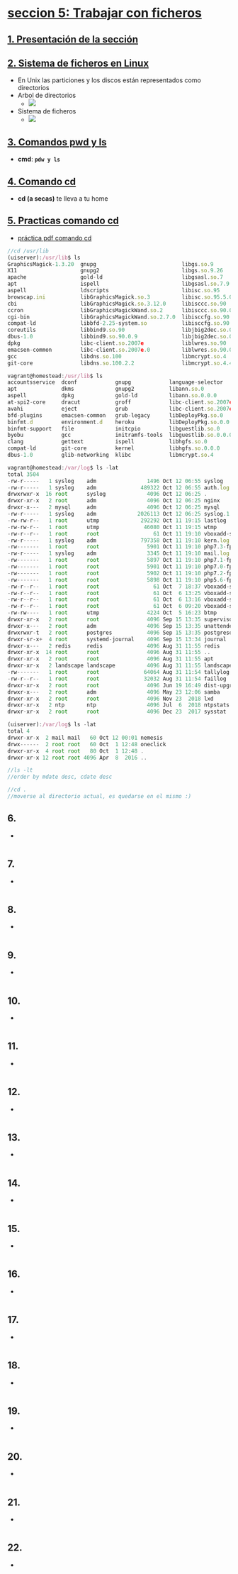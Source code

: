 # [seccion 5: Trabajar con ficheros](https://www.udemy.com/course/aprende-linux-desde-cero-hasta-programar-en-shell-script/learn/lecture/13334200#overview)

## [1. Presentación de la sección](https://www.udemy.com/course/aprende-linux-desde-cero-hasta-programar-en-shell-script/learn/lecture/13334200#overview)

## [2. Sistema de ficheros en Linux](https://www.udemy.com/course/aprende-linux-desde-cero-hasta-programar-en-shell-script/learn/lecture/13226334#overview)
- En Unix las particiones y los discos están representados como directorios
- Arbol de directorios
  - ![](https://trello-attachments.s3.amazonaws.com/5da0d7fb764b8b74e4c44bc9/812x479/e4545cc0ecac8c3e1e6a2f12fdac577a/image.png)
- Sistema de ficheros
  - ![](https://trello-attachments.s3.amazonaws.com/5da0d7fb764b8b74e4c44bc9/624x328/5bd645552de9cde0e5507a8ff4b7561a/image.png)
## [3. Comandos pwd y ls](https://www.udemy.com/course/aprende-linux-desde-cero-hasta-programar-en-shell-script/learn/lecture/13226336#overview)
- **cmd**: **`pdw y ls`**
## [4. Comando cd](https://www.udemy.com/course/aprende-linux-desde-cero-hasta-programar-en-shell-script/learn/lecture/13226338#overview)
- **cd (a secas)** te lleva a tu home
## [5. Practicas comando cd](https://www.udemy.com/course/aprende-linux-desde-cero-hasta-programar-en-shell-script/learn/lecture/13238272#overview)
- [práctica pdf comando cd](https://a2.udemycdn.com/2019-02-15_13-16-25-7f9c5aef2b39498d052584b5a32057fe/original.pdf?nva=20191012112205&download=True&filename=cd.pdf&token=0c77be799fa8ea0f9d950)
```js
//cd /usr/lib
(uiserver):/usr/lib$ ls
GraphicsMagick-1.3.20  gnupg                           libgs.so.9            libnetpbm.so.10            mc          python3.4
X11                    gnupg2                          libgs.so.9.26         libnetpbm.so.10.0          mime        rssh
apache                 gold-ld                         libgsasl.so.7         libopcodes-2.25-system.so  openssh     ruby
apt                    ispell                          libgsasl.so.7.9.6     librrd.so.4                os-release  sasl2
aspell                 ldscripts                       libisc.so.95          librrd.so.4.2.1            perl5       sendmail
browscap.ini           libGraphicsMagick.so.3          libisc.so.95.5.0      librrd_th.so.4             php4.4      sftp-server
cbi                    libGraphicsMagick.so.3.12.0     libisccc.so.90        librrd_th.so.4.2.1         php5.2      ssl
ccron                  libGraphicsMagickWand.so.2      libisccc.so.90.0.6    libsqlite.so.0             php5.4      susshi
cgi-bin                libGraphicsMagickWand.so.2.7.0  libisccfg.so.90       libsqlite.so.0.8.6         php5.5      tar
compat-ld              libbfd-2.25-system.so           libisccfg.so.90.1.0   libtidy-0.99.so.0          php6        tc
coreutils              libbind9.so.90                  libjbig2dec.so.0      libtidy-0.99.so.0.0.0      php7.1      tmpfiles.d
dbus-1.0               libbind9.so.90.0.9              libjbig2dec.so.0.0.0  libtidy.so                 php7.3      ui-infong-disable-utils
dpkg                   libc-client.so.2007e            liblwres.so.90        libxapian.so.22            pkgconfig   valgrind
emacsen-common         libc-client.so.2007e.0          liblwres.so.90.0.7    libxapian.so.22.6.6        python2.6   x86_64-linux-gnu
gcc                    libdns.so.100                   libmcrypt.so.4        locale                     python2.7
git-core               libdns.so.100.2.2               libmcrypt.so.4.4.8    man-db                     python3

vagrant@homestead:/usr/lib$ ls
accountsservice  dconf            gnupg            language-selector       libmcrypt.so.4.4.8   lxd                  os-prober    rsyslog              tar
apt              dkms             gnupg2           libann.so.0             libnetpbm.so.10      man-db               os-probes    sasl2                tasksel
aspell           dpkg             gold-ld          libann.so.0.0.0         libnetpbm.so.10.0    mime                 os-release   sendmail             tc
at-spi2-core     dracut           groff            libc-client.so.2007e    libvgauth.so.0       modules-load.d       php          sftp-server          tmpfiles.d
avahi            eject            grub             libc-client.so.2007e.0  libvgauth.so.0.0.0   mysql                pm-utils     snapd                ubuntu-release-upgrader
bfd-plugins      emacsen-common   grub-legacy      libDeployPkg.so.0       libvmtools.so.0      networkd-dispatcher  policykit-1  software-properties  update-notifier
binfmt.d         environment.d    heroku           libDeployPkg.so.0.0.0   libvmtools.so.0.0.0  nginx                postfix      ssl                  valgrind
binfmt-support   file             initcpio         libguestlib.so.0        linux                node_modules         postgresql   sudo                 X11
byobu            gcc              initramfs-tools  libguestlib.so.0.0.0    linux-boot-probes    notification-daemon  python2.7    sysctl.d             x86_64-linux-gnu
clang            gettext          ispell           libhgfs.so.0            llvm-6.0             ntp                  python3      sysstat
compat-ld        git-core         kernel           libhgfs.so.0.0.0        locale               openssh              python3.6    systemd
dbus-1.0         glib-networking  klibc            libmcrypt.so.4          lxcfs                open-vm-tools        python3.7    sysusers.d

vagrant@homestead:/var/log$ ls -lat
total 3504
-rw-r-----   1 syslog    adm                1496 Oct 12 06:55 syslog
-rw-r-----   1 syslog    adm              489322 Oct 12 06:55 auth.log
drwxrwxr-x  16 root      syslog             4096 Oct 12 06:25 .
drwxr-xr-x   2 root      adm                4096 Oct 12 06:25 nginx
drwxr-x---   2 mysql     adm                4096 Oct 12 06:25 mysql
-rw-r-----   1 syslog    adm             2026113 Oct 12 06:25 syslog.1
-rw-rw-r--   1 root      utmp             292292 Oct 11 19:15 lastlog
-rw-rw-r--   1 root      utmp              46080 Oct 11 19:15 wtmp
-rw-r--r--   1 root      root                 61 Oct 11 19:10 vboxadd-setup.log
-rw-r-----   1 syslog    adm              797358 Oct 11 19:10 kern.log
-rw-------   1 root      root               5901 Oct 11 19:10 php7.3-fpm.log
-rw-r-----   1 syslog    adm                3345 Oct 11 19:10 mail.log
-rw-------   1 root      root               5897 Oct 11 19:10 php7.1-fpm.log
-rw-------   1 root      root               5901 Oct 11 19:10 php7.0-fpm.log
-rw-------   1 root      root               5902 Oct 11 19:10 php7.2-fpm.log
-rw-------   1 root      root               5898 Oct 11 19:10 php5.6-fpm.log
-rw-r--r--   1 root      root                 61 Oct  7 18:37 vboxadd-setup.log.1
-rw-r--r--   1 root      root                 61 Oct  6 13:25 vboxadd-setup.log.2
-rw-r--r--   1 root      root                 61 Oct  6 13:16 vboxadd-setup.log.3
-rw-r--r--   1 root      root                 61 Oct  6 09:20 vboxadd-setup.log.4
-rw-rw----   1 root      utmp               4224 Oct  5 16:23 btmp
drwxr-xr-x   2 root      root               4096 Sep 15 13:35 supervisor
drwxr-x---   2 root      adm                4096 Sep 15 13:35 unattended-upgrades
drwxrwxr-t   2 root      postgres           4096 Sep 15 13:35 postgresql
drwxr-sr-x+  4 root      systemd-journal    4096 Sep 15 13:34 journal
drwxr-x---   2 redis     redis              4096 Aug 31 11:55 redis
drwxr-xr-x  14 root      root               4096 Aug 31 11:55 ..
drwxr-xr-x   2 root      root               4096 Aug 31 11:55 apt
drwxr-xr-x   2 landscape landscape          4096 Aug 31 11:55 landscape
-rw-------   1 root      root              64064 Aug 31 11:54 tallylog
-rw-r--r--   1 root      root              32032 Aug 31 11:54 faillog
drwxr-xr-x   2 root      root               4096 Jun 19 16:49 dist-upgrade
drwxr-x---   2 root      adm                4096 May 23 12:06 samba
drwxr-xr-x   2 root      root               4096 Nov 23  2018 lxd
drwxr-xr-x   2 ntp       ntp                4096 Jul  6  2018 ntpstats
drwxr-xr-x   2 root      root               4096 Dec 23  2017 sysstat

(uiserver):/var/log$ ls -lat
total 4
drwxr-xr-x  2 mail mail   60 Oct 12 00:01 nemesis
drwx------  2 root root   60 Oct  1 12:48 oneclick
drwxr-xr-x  4 root root   80 Oct  1 12:48 .
drwxr-xr-x 12 root root 4096 Apr  8  2016 ..

//ls -lt
//order by mdate desc, cdate desc

//cd .
//moverse al directorio actual, es quedarse en el mismo :)
```

## 6.
- 
```js

```
## 7.
- 
```js
```
## 8.
- 
```js
```
## 9.
- 
```js
```
## 10.
- 
```js
```
## 11.
- 
```js
```
## 12.
- 
```js
```
## 13.
- 
```js
```
## 14.
- 
```js
```
## 15.
- 
```js
```
## 16.
- 
```js
```
## 17.
- 
```js
```
## 18.
- 
```js
```
## 19.
- 
```js
```
## 20.
- 
```js
```
## 21.
- 
```js
```
## 22.
- 
```js
```

